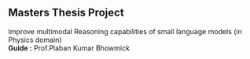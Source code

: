 ## Masters Thesis Project
Improve multimodal Reasoning capabilities of small language models (in Physics domain) <br>
**Guide :** Prof.Plaban Kumar Bhowmick
